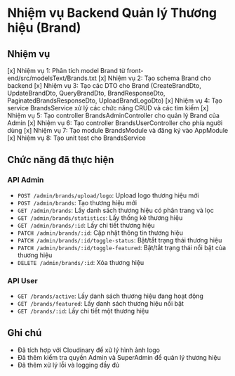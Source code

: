 # Nhiệm vụ Backend Quản lý Thương hiệu (Brand)

## Nhiệm vụ
[x] Nhiệm vụ 1: Phân tích model Brand từ front-end/src/modelsText/Brands.txt
[x] Nhiệm vụ 2: Tạo schema Brand cho backend
[x] Nhiệm vụ 3: Tạo các DTO cho Brand (CreateBrandDto, UpdateBrandDto, QueryBrandDto, BrandResponseDto, PaginatedBrandsResponseDto, UploadBrandLogoDto)
[x] Nhiệm vụ 4: Tạo service BrandsService xử lý các chức năng CRUD và các tìm kiếm
[x] Nhiệm vụ 5: Tạo controller BrandsAdminController cho quản lý Brand của Admin
[x] Nhiệm vụ 6: Tạo controller BrandsUserController cho phía người dùng
[x] Nhiệm vụ 7: Tạo module BrandsModule và đăng ký vào AppModule
[x] Nhiệm vụ 8: Tạo unit test cho BrandsService

## Chức năng đã thực hiện

### API Admin
- `POST /admin/brands/upload/logo`: Upload logo thương hiệu mới
- `POST /admin/brands`: Tạo thương hiệu mới
- `GET /admin/brands`: Lấy danh sách thương hiệu có phân trang và lọc
- `GET /admin/brands/statistics`: Lấy thống kê thương hiệu
- `GET /admin/brands/:id`: Lấy chi tiết thương hiệu
- `PATCH /admin/brands/:id`: Cập nhật thông tin thương hiệu
- `PATCH /admin/brands/:id/toggle-status`: Bật/tắt trạng thái thương hiệu
- `PATCH /admin/brands/:id/toggle-featured`: Bật/tắt trạng thái nổi bật của thương hiệu
- `DELETE /admin/brands/:id`: Xóa thương hiệu

### API User
- `GET /brands/active`: Lấy danh sách thương hiệu đang hoạt động
- `GET /brands/featured`: Lấy danh sách thương hiệu nổi bật
- `GET /brands/:id`: Lấy chi tiết một thương hiệu

## Ghi chú
- Đã tích hợp với Cloudinary để xử lý hình ảnh logo
- Đã thêm kiểm tra quyền Admin và SuperAdmin để quản lý thương hiệu
- Đã thêm xử lý lỗi và logging đầy đủ 